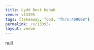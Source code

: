 ```yaml
---
title: Lydd Best Kebab
venue: v13395
tags: [takeaway, food, "fhrs:409608"]
permalink: /v/13395/
layout: venue
---
```

null